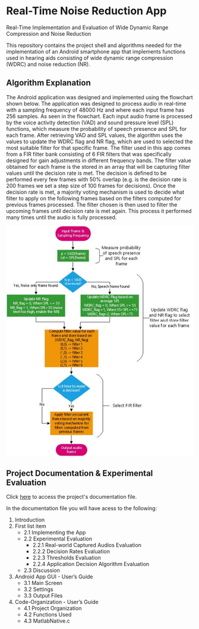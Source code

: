 # Real-Time Noise Reduction App
Real-Time Implementation and
Evaluation of Wide Dynamic Range
Compression and Noise Reduction

This repository contains the project shell and algorithms needed for the implementation of
an Android smartphone app that implements functions used in hearing aids
consisting of wide dynamic range compression (WDRC) and noise reduction (NR).


## Algorithm Explanation

The Android application was designed and implemented using the flowchart
shown below. The application was designed to process audio in real-time
with a sampling frequency of 48000 Hz and where each input frame has 256
samples. As seen in the flowchart. Each input audio frame is processed by the voice activity detection (VAD) 
and sound pressure level (SPL) functions, which measure the probability of speech presence and
SPL for each frame. After retrieving VAD and SPL values, the algorithm uses
the values to update the WDRC flag and NR flag, which are used to selected
the most suitable filter for that specific frame. The filter used in this app
comes from a FIR filter bank consisting of 6 FIR filters that was specifically
designed for gain adjustments in different frequency bands. The filter value
obtained for each frame is the stored in an array that will be capturing filter
values until the decision rate is met. The decision is defined to be performed
every few frames with 50% overlap (e.g. is the decision rate is 200 frames
we set a step size of 100 frames for decisions). Once the decision rate
is met, a majority voting mechanism is used to decide what filter to apply
on the following frames based on the filters computed for previous frames
processed. The filter chosen is then used to filter the upcoming frames until
decision rate is met again. This process it performed many times until the
audio is fully processed.


<p align="center">
  <img src="./images/algo_flowchart.jpg" />
</p>

## Project Documentation & Experimental Evaluation

Click [here](https://github.com/ilucasgoncalves/real-timeNoiseReductionApp/blob/main/Project_Documentation.pdf) to access the project's documentation file.

In the documentation file you will have acess to the following:

1. Introduction
1. First list item
   - 2.1 Implementing the App
   - 2.2 Experimental Evaluation
     - 2.2.1 Real-world Captured Audios Evaluation
     - 2.2.2 Decision Rates Evaluation
     - 2.2.3 Thresholds Evaluation
     - 2.2.4 Application Decision Algorithm Evaluation
   - 2.3 Discussion
3. Android App GUI - User’s Guide
   - 3.1 Main Screen
   - 3.2 Settings
   - 3.3 Output Files
4. Code-Organization - User’s Guide
   - 4.1 Project Organization
   - 4.2 Functions Used
   - 4.3 MatlabNative.c

